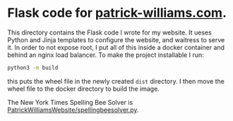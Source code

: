 # Flask code for [patrick-williams.com](https://patrick-williams.com).

This directory contains the Flask code I wrote for my website. It ueses Python and Jinja templates to configure the website, and waitress to serve it. In order to not expose root, I put all of this inside a docker container and behind an nginx load balancer. To make the project installable I run: 
```bash
python3 -m build
```
this puts the wheel file in the newly created `dist` directory. I then move the wheel file to the docker directory to build the image.

The New York Times Spelling Bee Solver is [PatrickWilliamsWebsite/spellingbeesolver.py](/../../blob/main/patwillsite/flask/PatrickWilliamsWebsite/spellingbeesolver.py).
